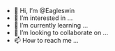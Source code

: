 - 👋 Hi, I’m @Eagleswin
- 👀 I’m interested in ...
- 🌱 I’m currently learning ...
- 💞️ I’m looking to collaborate on ...
- 📫 How to reach me ...

<!---
Eagleswin/Eagleswin is a ✨ special ✨ repository because its `README.md` (this file) appears on your GitHub profile.
You can click the Preview link to take a look at your changes.
--->
